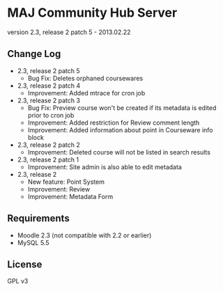 MAJ Community Hub Server
========================

version 2.3, release 2 patch 5 - 2013.02.22


Change Log
----------

* 2.3, release 2 patch 5
  * Bug Fix: Deletes orphaned coursewares
* 2.3, release 2 patch 4
  * Improvement: Added mtrace for cron job
* 2.3, release 2 patch 3
  * Bug Fix: Preview course won't be created if its metadata is edited prior to cron job
  * Improvement: Added restriction for Review comment length
  * Improvement: Added information about point in Courseware info block
* 2.3, release 2 patch 2
  * Improvement: Deleted course will not be listed in search results
* 2.3, release 2 patch 1
  * Improvement: Site admin is also able to edit metadata
* 2.3, release 2
  * New feature: Point System
  * Improvement: Review
  * Improvement: Metadata Form


Requirements
------------

* Moodle 2.3 (not compatible with 2.2 or earlier)
* MySQL 5.5


License
-------

GPL v3
